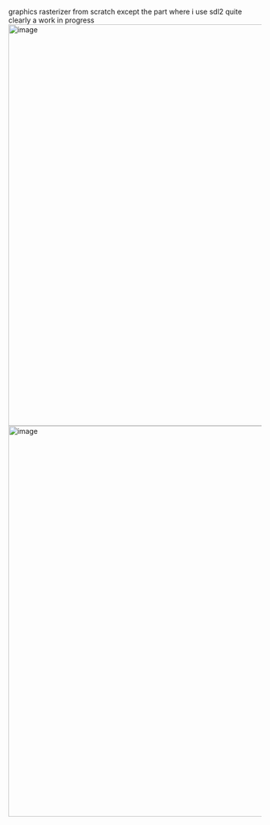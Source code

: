 graphics rasterizer from scratch except the part where i use sdl2
quite clearly a work in progress
<img width="680" height="798" alt="image" src="https://github.com/user-attachments/assets/a10605f2-7ac6-47f9-b6be-587a96ff11ae" />
<img width="608" height="777" alt="image" src="https://github.com/user-attachments/assets/ae0f350c-c3b4-4c59-a72d-6d39af63aed8" />
